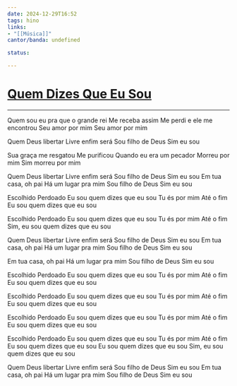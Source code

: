 ```yaml
---
date: 2024-12-29T16:52
tags: hino
links: 
- "[[Música]]"
cantor/banda: undefined

status: 

---
```

# [Quem Dizes Que Eu Sou]()
---

Quem sou eu pra que o grande rei
Me receba assim
Me perdi e ele me encontrou
Seu amor por mim
Seu amor por mim

Quem Deus libertar
Livre enfim será
Sou filho de Deus
Sim eu sou

Sua graça me resgatou
Me purificou
Quando eu era um pecador
Morreu por mim
Sim morreu por mim

Quem Deus libertar
Livre enfim será
Sou filho de Deus
Sim eu sou
Em tua casa, oh pai
Há um lugar pra mim
Sou filho de Deus
Sim eu sou

Escolhido
Perdoado
Eu sou quem dizes que eu sou
Tu és por mim
Até o fim
Eu sou quem dizes que eu sou

Escolhido
Perdoado
Eu sou quem dizes que eu sou
Tu és por mim
Até o fim
Sim, eu sou quem dizes que eu sou

Quem Deus libertar
Livre enfim será
Sou filho de Deus
Sim eu sou
Em tua casa, oh pai
Há um lugar pra mim
Sou filho de Deus
Sim eu sou

Em tua casa, oh pai
Há um lugar pra mim
Sou filho de Deus
Sim eu sou

Escolhido
Perdoado
Eu sou quem dizes que eu sou
Tu és por mim
Até o fim
Eu sou quem dizes que eu sou

Escolhido
Perdoado
Eu sou quem dizes que eu sou
Tu és por mim
Até o fim
Eu sou quem dizes que eu sou

Escolhido
Perdoado
Eu sou quem dizes que eu sou
Tu és por mim
Até o fim
Eu sou quem dizes que eu sou

Escolhido
Perdoado
Eu sou quem dizes que eu sou
Tu és por mim
Até o fim
Eu sou quem dizes que eu sou
Eu sou quem dizes que eu sou
Sim, eu sou quem dizes que eu sou

Quem Deus libertar
Livre enfim será
Sou filho de Deus
Sim eu sou
Em tua casa, oh pai
Há um lugar pra mim
Sou filho de Deus
Sim eu sou